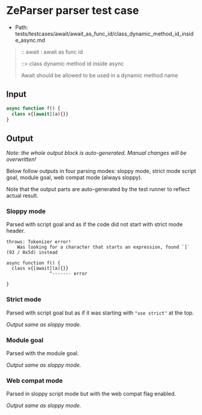 # ZeParser parser test case

- Path: tests/testcases/await/await_as_func_id/class_dynamic_method_id_inside_async.md

> :: await : await as func id
>
> ::> class dynamic method id inside async
>
> Await should be allowed to be used in a dynamic method name

## Input

`````js
async function f() {
  class x{[await](a){}}
}
`````

## Output

_Note: the whole output block is auto-generated. Manual changes will be overwritten!_

Below follow outputs in four parsing modes: sloppy mode, strict mode script goal, module goal, web compat mode (always sloppy).

Note that the output parts are auto-generated by the test runner to reflect actual result.

### Sloppy mode

Parsed with script goal and as if the code did not start with strict mode header.

`````
throws: Tokenizer error!
    Was looking for a character that starts an expression, found `]` (93 / 0x5d) instead

async function f() {
  class x{[await](a){}}
                ^------- error

}
`````

### Strict mode

Parsed with script goal but as if it was starting with `"use strict"` at the top.

_Output same as sloppy mode._

### Module goal

Parsed with the module goal.

_Output same as sloppy mode._

### Web compat mode

Parsed in sloppy script mode but with the web compat flag enabled.

_Output same as sloppy mode._

